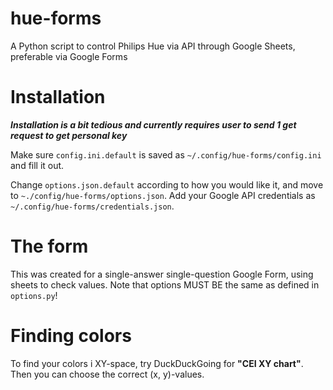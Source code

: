 # hue-forms
A Python script to control Philips Hue via API through Google Sheets, preferable via Google Forms

# Installation

___Installation is a bit tedious and currently requires user to send 1 get request to get personal key___

Make sure `config.ini.default` is saved as `~/.config/hue-forms/config.ini` and fill it out.

Change `options.json.default` according to how you would like it, and move to `~./config/hue-forms/options.json`. Add your Google API credentials as `~/.config/hue-forms/credentials.json`.

# The form

This was created for a single-answer single-question Google Form, using sheets to check values. Note that options MUST BE the same as defined in `options.py`!

# Finding colors

To find your colors i XY-space, try DuckDuckGoing for __"CEI XY chart"__. Then you can choose the correct (x, y)-values. 
